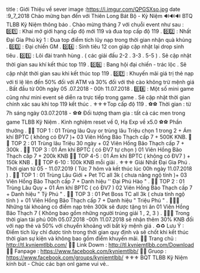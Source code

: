 title : Giới Thiệu về sever
image :https://i.imgur.com/QPGSXso.jpg
date  :9_7_2018
Chào mừng bạn đến với Thiên Long Bát Bộ - Kỷ Niệm
🔊🔊🔊 BTQ TLBB Kỷ Niệm thông báo . Chào mừng tháng 7 với chuỗi event như sau :
0️⃣️1️⃣️ : Khai mở giới hạng cấp độ mới 119 và đua top cấp độ 119 .
0️⃣️2️⃣️ : Nhất Đại Gia Phú kỳ 1 : Đua top điểm tích lũy nạp trong thời gian nhận quà khủng .
0️⃣️3️⃣ ️: Đại chiến GM .
0️⃣️4️⃣️ : Sinh tiêu 12 con giáp cập nhật lại drop sinh tiêu .
0️⃣️5️⃣️ : Lôi đài tranh hùng . ( các giải đấu 2-2 . 3-3 . 5-5 ) . Sẽ cập nhật thời gian sau khí kết thúc top 119 .
0️⃣️6️⃣ ️: Bang hội đại chiến - trác lộc . Sẽ cập nhật thời gian sau khi kết thúc top 119 .
0️⃣️7️⃣️ : Khuyến mãi giá trị thẻ nạp với tỉ lệ lên đến 50% đối với ATM và 30% đối với thẻ cào không trừ mệnh giá . Bất đầu từ 00h ngày 05 .07.2018 - 00h 11.07.2018 .
0️⃣️8️⃣️️️ : Một số mini game cũng như mini event sẽ diễn ra trực tiếp trong game . Sẽ cập nhật thời gian chính xác sau khi top 119 kết thúc .
⚜️⚜️⚜️Top cấp độ 119 .
⚽⚽ Thời gian : từ 7h sáng ngày 03.07.2018 -
⚽⚽ Đối tượng tham gia : tất cả các men trong game TLBB Kỹ Niệm . Kinh nghiệm reset về 0, Hạ Exp về x5.0
⚽⚽ Phần thưởng .
🥇🥇 TOP 1 : 01 Trùng lâu Quy or trùng lâu Triệu chọn 1 trong 2 + Ám khí BPTC ( không có ĐV7 )+ 03 Viên Hồng Bão Thạch cấp 7 + 500K KNB.
🥈🥈 TOP 2 : 01 Trùng lâu Triệu 30 ngày + 02 Viên Hồng Bão Thạch cấp 7 + 300k .
🥉🥉 TOP 3 : 01 Ám khí BPTC ( có ĐV7 tự chọn ) 01 Viên Hồng Bão Thạch cấp 7 + 200k KNB
🏅🏅 TOP 4-5 : 01 Ám khí BPTC ( không có ĐV7 ) + 150k KNB .
🏅🏅 TOP 6-10 : 100k KNB mỗi giải .
⚜️⚜️⚜️ Giải Nhất Đại Gia Phú . Thời gian từ 05 - 11.07.2019 ( Tức 7 hôm và kết thúc lúc 00h ngày 11.07.2018 ) .
🥇🥇 TOP 1 : 01 Trùng Lâu Giới + Pet TC all 3k ( chưa nâng ngộ tính )+ 03 Viên Hồng Bão Thạch cấp 7 + Danh hiệu '' Đại Phú Hào " .
🥈🥈 TOP 2 : 01 Trùng Lâu Quy + 01 Ám khí BPTC ( có ĐV7 ) 02 Viên Hồng Bão Thạch cấp 7 + Danh hiệu " Tỷ Phú " .
🥉🥉 TOP 3 : 01 Pet Boss TC all 3k ( chưa tính ngộ tính ) + 01 Viên Hồng Bão Thạch cấp 7 + Danh hiệu " Triệu Phú " .
🏅🏅🏅 Những tài khoảng có điểm nạp trên 300k sẽ được tặng tri ân 01 Viên Hồng Bão Thạch 7 ( Không bao gồm những người trúng giải 1 , 2, 3 ) .
🏧🏧🏧 Trong thời gian tài phú 00h 05.07.2018 -00h 11.07.2018 sẽ nhận thêm 30% KNB đối với nạp thẻ và 50% với chuyển khoảng với bất kỳ mệnh giá .
♻️♻️ Lưu Ý : Điểm tích lũy chỉ được tính trong thời gian quy định và sẽ chốt khi kết thúc thời gian sự kiện và không bao gồm điểm khuyến mãi.
🍎🍎 Trang chủ : 
http://tl.kyniemtlbb.com/
🍎🍎 Link Dowm : http://tl.kyniemtlbb.com/Download
🍎🍎 Fanpage : 
https://www.facebook.com/kyniemtlbb/
🍎🍎 Gruop : 
https://www.facebook.com/groups/kyniemtlbb/
⚜️⚜️⚜️ BQT TLBB Kỹ Niệm kính bút - Chúc các bạn onl game vui vẻ..
